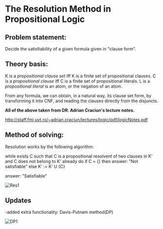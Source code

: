 # The Resolution Method in Propositional Logic

## Problem statement:

Decide the satisfiability of a given formula given in "clause form".

## Theory basis:

K is a *propositional clause set* iff K is a finite set of propositional clauses.
C is a *propositional clause* iff C is a finite set of propositional literals.
L is a *propositional literal* is an atom, or the negation of an atom.

From any formula, we can obtain, in a natural way, its clause set form, by transforming it into CNF, and reading
the clauses directly from the disjuncts.


**All of the above taken from DR. Adrian Craciun's lecture notes.**

http://staff.fmi.uvt.ro/~adrian.craciun/lectures/logic/pdf/logicNotes.pdf

## Method of solving:

Resolution works by the following algorithm:

while exists C such that
    C is a propositional resolvent of two clauses in K' and C does not belong to K' already
do
    if C = {} then answer: "Not satisfiable"
    else K' := K' U {C}

answer: "Satisfiable"

![Res1](https://user-images.githubusercontent.com/51800513/70396237-c3cc5000-1a0f-11ea-9c04-9b0fba17914a.png)

## Updates

-added extra functionality: Davis-Putnam method(DP)

![DP1](https://user-images.githubusercontent.com/51800513/70443462-de9ad500-1aa0-11ea-8f75-c4b9beb02857.png)

